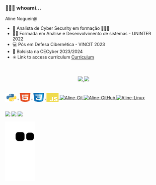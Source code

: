 ### 👩🏻‍💻 whoami...
 Aline Nogueir@  

<div>
  <ul>  
    <li> 🔭 Analista de Cyber Security em formação 👩🏻‍💻 </li>
    <li> 👩‍🎓 Formada em Análise e Desenvolvimento de sistemas - UNINTER 2022</li>
    <li> 💻 Pós em Defesa Cibernética - VINCIT  2023</li>
    <li> 🔭 Bolsista na CECyber 2023/2024</li>
    <li> ✳️ Link to access curriculum <a href="https://alinenog.github.io/" target="_blank">Curriculum</a> </li>
  </ul>  
  </br></br>
</div> 

<div align="center">
  <a href="https://github.com/alinenog">
  <img height="150em" src="https://github-readme-stats.vercel.app/api?username=alinenog&show_icons=true&theme=neon&include_all_commits=false&count_private=true"/>
  <img height="150em" src="https://github-readme-stats.vercel.app/api/top-langs/?username=alinenog&layout=compact&langs_count=7&theme=neon"/>
  </br>
  </br>
</div>
  

 </div>
  <div style="display: inline_block"><br>
  <img align="center" alt="Aline-Python" height="30" width="40" src="https://raw.githubusercontent.com/devicons/devicon/master/icons/python/python-original.svg">
  <img align="center" alt="Aline-HTML" height="30" width="40" src="https://raw.githubusercontent.com/devicons/devicon/master/icons/html5/html5-original.svg">
  <img align="center" alt="Aline-CSS" height="30" width="40" src="https://raw.githubusercontent.com/devicons/devicon/master/icons/css3/css3-original.svg">
  <img align="center" alt="Aline-Js" height="30" width="40"  src="https://raw.githubusercontent.com/devicons/devicon/master/icons/javascript/javascript-plain.svg">
  <img align="center" alt="Aline-Git" height="35" width="40" src="https://cdn.jsdelivr.net/gh/devicons/devicon/icons/git/git-plain.svg">
  <img align="center" alt="Aline-GitHub" height="40" width="40" src="https://cdn.jsdelivr.net/gh/devicons/devicon/icons/github/github-original.svg">
  <img align="center" alt="Aline-Linux" height="35" width="40"  src="https://cdn.jsdelivr.net/gh/devicons/devicon/icons/linux/linux-original.svg">
 </div>
 
 ##
   
<div> 
  <a href="https://www.linkedin.com/in/aline-nogueira-991156138/" target="_blank"><img src="https://img.shields.io/badge/-LinkedIn-%230077B5?style=for-the-badge&logo=linkedin&logoColor=white" target="_blank"></a> 
  <a href = "mailto:alineenogueira269@gmail.com"><img src="https://img.shields.io/badge/ProtonMail-8B89CC?style=for-the-badge&logo=protonmail&logoColor=white" target="_blank"></a>
  <a href="https://discord.gg/Pandora#7820" target="_blank"><img src="https://img.shields.io/badge/Discord-7289DA?style=for-the-badge&logo=discord&logoColor=white" target="_blank"></a> 
 
 <!--https://devicon.dev/-->
 <!--![Snake animation](https://github.com/alinenog/alinenog/blob/output/github-contribution-grid-snake.svg)-->
 ![snake gif](https://github.com/alinenog/alinenog/blob/output/github-contribution-grid-snake.svg)
</div>
 
